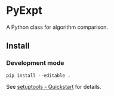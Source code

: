 # PyExpt
A Python class for algorithm comparison.

## Install
### Development mode
```
pip install --editable .
```
See [setuptools - Quickstart](https://setuptools.pypa.io/en/latest/userguide/quickstart.html) for details.